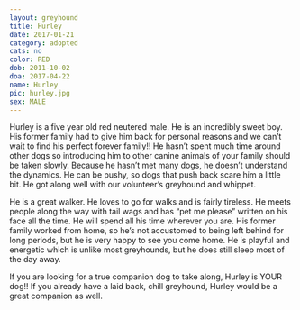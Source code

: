 ```yaml
---
layout: greyhound
title: Hurley
date: 2017-01-21
category: adopted
cats: no
color: RED
dob: 2011-10-02
doa: 2017-04-22
name: Hurley
pic: hurley.jpg
sex: MALE
---
```


Hurley is a five year old red neutered male.  He is an incredibly sweet boy.  His former family had to give him back for personal reasons and we can’t wait to find his perfect forever family!!  He hasn’t spent much time around other dogs so introducing him to other canine animals of your family should be taken slowly.  Because he hasn’t met many dogs, he doesn’t understand the dynamics.  He can be pushy, so dogs that push back scare him a little bit.  He got along well with our volunteer’s greyhound and whippet.

He is a great walker.  He loves to go for walks and is fairly tireless.  He meets people along the way with tail wags and has “pet me please” written on his face all the time.  He will spend all his time wherever you are.  His former family worked from home, so he’s not accustomed to being left behind for long periods, but he is very happy to see you come home.  He is playful and energetic which is unlike most greyhounds, but he does still sleep most of the day away.

If you are looking for a true companion dog to take along, Hurley is YOUR dog!!  If you already have a laid back, chill greyhound, Hurley would be a great companion as well.
